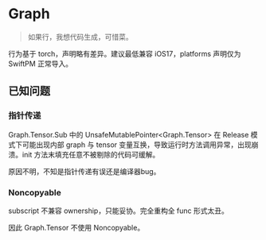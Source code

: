 # Graph

> 如果行，我想代码生成，可惜菜。

行为基于 torch，声明略有差异。建议最低兼容 iOS17，platforms 声明仅为 SwiftPM 正常导入。



## 已知问题



### 指针传递

Graph.Tensor.Sub 中的 UnsafeMutablePointer<Graph.Tensor> 在 Release 模式下可能出现内部 graph 与 tensor 变量互换，导致运行时方法调用异常，出现崩溃。init 方法末填充任意不被剔除的代码可缓解。

原因不明，不知是指针传递有误还是编译器bug。



### Noncopyable

subscript 不兼容 ownership，只能妥协。完全重构全 func 形式太丑。

因此 Graph.Tensor 不使用 Noncopyable。

